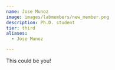 ```yaml
---
name: Jose Munoz
image: images/labmembers/new_member.png
description: Ph.D. student
tier: third 
aliases:
  - Jose Munoz

---
```



This could be you! 